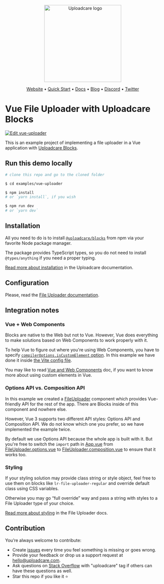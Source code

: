 <p align="center">
  <a href="https://uploadcare.com/?ref=github-vue-example-readme">
    <picture>
      <source media="(prefers-color-scheme: light)" srcset="https://ucarecdn.com/1b4714cd-53be-447b-bbde-e061f1e5a22f/logo-safespace-transparent.svg">
      <source media="(prefers-color-scheme: dark)" srcset="https://ucarecdn.com/3b610a0a-780c-4750-a8b4-3bf4a8c90389/logo-transparent-inverted.svg">
      <img width="250" alt="Uploadcare logo" src="https://ucarecdn.com/1b4714cd-53be-447b-bbde-e061f1e5a22f/logo-safespace-transparent.svg">
    </picture>
  </a>
</p>
<p align="center">
  <a href="https://uploadcare.com?ref=github-readme">Website</a> • 
  <a href="https://uploadcare.com/docs/start/quickstart?ref=github-readme">Quick Start</a> • 
  <a href="https://uploadcare.com/docs?ref=github-readme">Docs</a> • 
  <a href="https://uploadcare.com/blog?ref=github-readme">Blog</a> • 
  <a href="https://discord.gg/mKWRgRsVz8?ref=github-readme">Discord</a> •
  <a href="https://twitter.com/Uploadcare?ref=github-readme">Twitter</a>
</p>

# Vue File Uploader with Uploadcare Blocks

[![Edit vue-uploader](https://codesandbox.io/static/img/play-codesandbox.svg)](https://codesandbox.io/s/github/uploadcare/blocks-examples/tree/main/examples/vue-uploader/)

This is an example project of implementing a file uploader in a Vue application with [Uploadcare Blocks](https://github.com/uploadcare/blocks).

## Run this demo locally

```bash
# clone this repo and go to the cloned folder

$ cd examples/vue-uploader

$ npm install
# or `yarn install`, if you wish

$ npm run dev
# or `yarn dev`
```

## Installation

All you need to do is to install [`@uploadcare/blocks`](https://www.npmjs.com/package/@uploadcare/blocks) from npm
via your favorite Node package manager.

The package provides TypeScript types, so you do not need to install `@types/anything` if you need a proper typing.

[Read more about installation](https://uploadcare.com/docs/file-uploader/installation/) in the Uploadcare documentation.

## Configuration

Please, read the [File Uploader documentation](https://uploadcare.com/docs/file-uploader/).

## Integration notes

### Vue + Web Components

Blocks are native to the Web but not to Vue. However, Vue does everything to make solutions based on Web Components
to work properly with it. 

To help Vue to figure out where you're using Web Components, you have to specify 
[`compilerOptions.isCustomElement` option](https://vuejs.org/api/application.html#app-config-compileroptions). 
In this example we have done it inside [the Vite config file](./vite.config.js).

You may like to read [Vue and Web Components](https://vuejs.org/guide/extras/web-components.html) doc, 
if you want to know more about using custom elements in Vue.

### Options API vs. Composition API

In this example we created a [FileUploader](./src/components/FileUploader) component
which provides Vue-friendly API for the rest of the app. There are Blocks inside of this component and nowhere else.

However, Vue 3 supports two different API styles: Options API and Composition API. We do not know which one you prefer,
so we have implemented the example twice.

By default we use Options API because the whole app is built with it. But you're free to switch the `import` path 
in [App.vue](./src/App.vue) from [FileUploader.options.vue](./src/components/FileUploader/FileUploader.options.vue)
to [FileUploader.composition.vue](./src/components/FileUploader/FileUploader.composition.vue) to ensure that it works too.

### Styling

If your styling solution may provide class string or style object, feel free to use them on blocks like
`lr-file-uploader-regular` and override default class using CSS variables.

Otherwise you may go “full override” way and pass a string with styles to a File Uploader type of your choice.

[Read more about styling](https://uploadcare.com/docs/file-uploader/styling/) in the File Uploader docs.

## Contribution

You’re always welcome to contribute:

* Create [issues](https://github.com/uploadcare/blocks/issues) every time you feel something is missing or goes wrong.
* Provide your feedback or drop us a support request at <a href="mailto:hello@uploadcare.com">hello@uploadcare.com</a>.
* Ask questions on [Stack Overflow](https://stackoverflow.com/questions/tagged/uploadcare) with "uploadcare" tag if others can have these questions as well.
* Star this repo if you like it ⭐️

